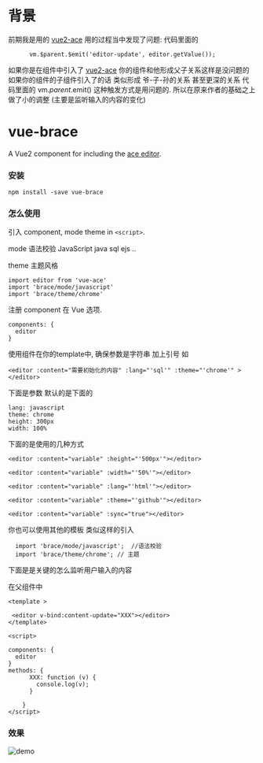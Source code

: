 # 背景

前期我是用的 [vue2-ace](https://runkit.com/npm/vue2-ace) 用的过程当中发现了问题:
代码里面的
```
      vm.$parent.$emit('editor-update', editor.getValue());
```

如果你是在组件中引入了 [vue2-ace](https://runkit.com/npm/vue2-ace)   你的组件和他形成父子关系这样是没问题的
如果你的组件的子组件引入了的话 类似形成  爷-子-孙的关系 甚至更深的关系  代码里面的 vm.$parent.$emit() 这种触发方式是用问题的.
所以在原来作者的基础之上做了小的调整 (主要是监听输入的内容的变化)


# vue-brace

A Vue2 component for including the [ace editor](https://ace.c9.io/).

### 安装

```
npm install -save vue-brace
```

### 怎么使用

引入 component,   mode  theme in `<script>`.

mode 语法校验 JavaScript  java sql  ejs ..

theme 主题风格

```
import editor from 'vue-ace'
import 'brace/mode/javascript'
import 'brace/theme/chrome'
```

注册 component 在 Vue 选项.

```
components: {
  editor
}
```

使用组件在你的template中,  确保参数是字符串 加上引号 如

```
<editor :content="需要初始化的内容" :lang="'sql'" :theme="'chrome'" ></editor>
```


下面是参数 默认的是下面的

```
lang: javascript
theme: chrome
height: 300px
width: 100%
```


下面的是使用的几种方式

```
<editor :content="variable" :height="'500px'"></editor>

<editor :content="variable" :width="'50%'"></editor>

<editor :content="variable" :lang="'html'"></editor>

<editor :content="variable" :theme="'github'"></editor>

<editor :content="variable" :sync="true"></editor>
```

你也可以使用其他的模板 类似这样的引入

 ```
   import 'brace/mode/javascript';  //语法校验
   import 'brace/theme/chrome'; // 主题

 ```


下面是是关键的怎么监听用户输入的内容

在父组件中

```
<template >

 <editor v-bind:content-update="XXX"></editor>
</template>

<script>

components: {
  editor
}
methods: {
      XXX: function (v) {
        console.log(v);
      }

    }
</script>
```
### 效果


![demo](https://github.com/sohucw/vue-ace/blob/master/demo.png)





